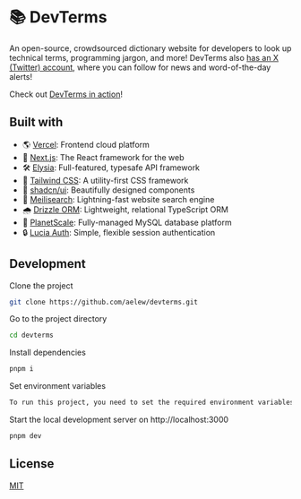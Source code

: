 # 📚 DevTerms

An open-source, crowdsourced dictionary website for developers to look up technical terms, programming jargon, and more! DevTerms also [has an X (Twitter) account](https://twitter.com/devtermsio), where you can follow for news and word-of-the-day alerts!

Check out [DevTerms in action](https://devterms.io)!

## Built with

- 🌎 [Vercel](https://vercel.com): Frontend cloud platform
- 🌟 [Next.js](https://nextjs.org): The React framework for the web
- 🛠 [Elysia](https://elysiajs.com): Full-featured, typesafe API framework
- 💨 [Tailwind CSS](https://tailwindcss.com): A utility-first CSS framework
- 🎨 [shadcn/ui](https://ui.shadcn.com): Beautifully designed components
- 🔎 [Meilisearch](https://www.meilisearch.com): Lightning-fast website search engine
- 🌧️ [Drizzle ORM](https://orm.drizzle.team): Lightweight, relational TypeScript ORM
- 💾 [PlanetScale](https://planetscale.com/): Fully-managed MySQL database platform
- 🔒 [Lucia Auth](https://lucia-auth.com/): Simple, flexible session authentication

## Development

Clone the project

```bash
git clone https://github.com/aelew/devterms.git
```

Go to the project directory

```bash
cd devterms
```

Install dependencies

```bash
pnpm i
```

Set environment variables

```bash
To run this project, you need to set the required environment variables. Copy `.env.example` into a new file called `.env` and fill in the values.
```

Start the local development server on http://localhost:3000

```bash
pnpm dev
```

## License

[MIT](https://choosealicense.com/licenses/mit)

